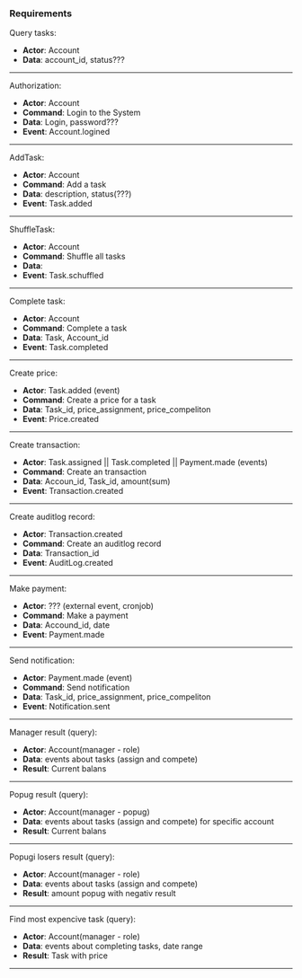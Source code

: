 ### Requirements

Query tasks:
* **Actor**: Account
* **Data**: account_id, status???

---

Authorization:
* **Actor**: Account
* **Command**: Login to the System
* **Data**: Login, password???
* **Event**: Account.logined

---

AddTask:
* **Actor**: Account
* **Command**: Add a task
* **Data**: description, status(???)
* **Event**: Task.added

---

ShuffleTask:
* **Actor**: Account
* **Command**: Shuffle all tasks
* **Data**: 
* **Event**: Task.schuffled

---

Complete task:
* **Actor**: Account
* **Command**: Complete a task
* **Data**: Task, Account_id
* **Event**: Task.completed

---

Create price:
* **Actor**: Task.added (event)
* **Command**: Create a price for a task
* **Data**: Task_id, price_assignment, price_compeliton
* **Event**: Price.created

---

Create transaction:
* **Actor**: Task.assigned || Task.completed || Payment.made (events)
* **Command**: Create an transaction
* **Data**: Accoun_id, Task_id, amount(sum)
* **Event**: Transaction.created

---

Create auditlog record:
* **Actor**: Transaction.created
* **Command**: Create an auditlog record
* **Data**: Transaction_id
* **Event**: AuditLog.created

---

Make payment:
* **Actor**: ??? (external event, cronjob)
* **Command**: Make a payment
* **Data**: Accound_id, date
* **Event**: Payment.made

---

Send notification:
* **Actor**: Payment.made (event)
* **Command**: Send notification
* **Data**: Task_id, price_assignment, price_compeliton
* **Event**: Notification.sent

---

Manager result (query):
* **Actor**: Account(manager - role)
* **Data**: events about tasks (assign and compete)
* **Result**: Current balans

---

Popug result (query):
* **Actor**: Account(manager - popug)
* **Data**: events about tasks (assign and compete) for specific account
* **Result**: Current balans

---

Popugi losers result (query):
* **Actor**: Account(manager - role)
* **Data**: events about tasks (assign and compete)
* **Result**: amount popug with negativ result

---

Find most expencive task (query):
* **Actor**: Account(manager - role)
* **Data**: events about completing tasks, date range
* **Result**: Task with price

---


